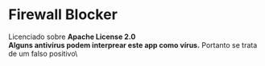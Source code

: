 # Firewall Blocker

Licenciado sobre **Apache License 2.0**\
**Alguns antivírus podem interprear este app como vírus.** Portanto se trata de um falso positivo\
